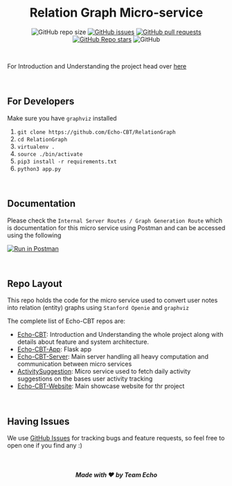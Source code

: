 <div align="center">

# Relation Graph Micro-service

![GitHub repo size](https://img.shields.io/github/repo-size/Echo-CBT/RelationGraph)
[![GitHub issues](https://img.shields.io/github/issues/Echo-CBT/RelationGraph)](https://github.com/Echo-CBT/RelationGraph/issues)
[![GitHub pull requests](https://img.shields.io/github/issues-pr/Echo-CBT/RelationGraph)](https://github.com/Echo-CBT/RelationGraph/pulls)
[![GitHub Repo stars](https://img.shields.io/github/stars/Echo-CBT/RelationGraph)](https://github.com/Echo-CBT/RelationGraph/stargazers)
![GitHub](https://img.shields.io/github/license/Echo-CBT/RelationGraph)

</div>

<br />

For Introduction and Understanding the project head over [here](https://github.com/Echo-CBT/Echo-CBT)


<br />

## For Developers
Make sure you have `graphviz` installed
1. `git clone https://github.com/Echo-CBT/RelationGraph`
2. `cd RelationGraph`
3. `virtualenv .`
4. `source ./bin/activate`
5. `pip3 install -r requirements.txt`
6. `python3 app.py`

<br />

## Documentation
Please check the `Internal Server Routes / Graph Generation Route` which is documentation for this micro service using Postman and can be accessed using the following

[![Run in Postman](https://run.pstmn.io/button.svg)](https://documenter.getpostman.com/view/7649159/T1DmDe9H)

<br />

## Repo Layout
This repo holds the code for the micro service used to convert user notes into relation (entity) graphs using `Stanford Openie` and `graphviz`

The complete list of Echo-CBT repos are:

- [Echo-CBT](https://github.com/Echo-CBT/Echo-CBT): Introduction and Understanding the whole project along with details about feature and system architecture.
- [Echo-CBT-App](https://github.com/Echo-CBT/Echo-CBT-App): Flask app
- [Echo-CBT-Server](https://github.com/Echo-CBT/Echo-CBT-Server): Main server handling all heavy computation and communication between micro services
- [ActivitySuggestion](https://github.com/Echo-CBT/ActivitySuggestion): Micro service used to fetch daily activity suggestions on the bases user activity tracking
- [Echo-CBT-Website](https://github.com/Echo-CBT/Echo-CBT-Website): Main showcase website for thr project

<br />

## Having Issues
We use [GitHub Issues](https://github.com/Echo-CBT/RelationGraph/issues) for tracking bugs and feature requests, so feel free to open one if you find any :)

<br />

<div align="center">

##### Made with ❤️ by Team Echo

</div>